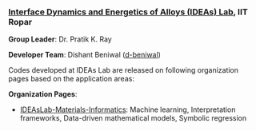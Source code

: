 ### [Interface Dynamics and Energetics of Alloys (IDEAs) Lab](https://ideaslab.iitrpr.ac.in/), IIT Ropar

**Group Leader**: Dr. Pratik K. Ray

**Developer Team**: Dishant Beniwal ([d-beniwal](https://github.com/d-beniwal))

Codes developed at IDEAs Lab are released on following organization pages based on the application areas:

**Organization Pages**:
- [IDEAsLab-Materials-Informatics](https://github.com/IDEAsLab-Materials-Informatics): Machine learning, Interpretation frameworks, Data-driven mathematical models, Symbolic regression

<!--
**IDEAsLab-admin/IDEAsLab-admin** is a ✨ _special_ ✨ repository because its `README.md` (this file) appears on your GitHub profile.

Here are some ideas to get you started:

- 🔭 I’m currently working on ...
- 🌱 I’m currently learning ...
- 👯 I’m looking to collaborate on ...
- 🤔 I’m looking for help with ...
- 💬 Ask me about ...
- 📫 How to reach me: ...
- 😄 Pronouns: ...
- ⚡ Fun fact: ...
-->
